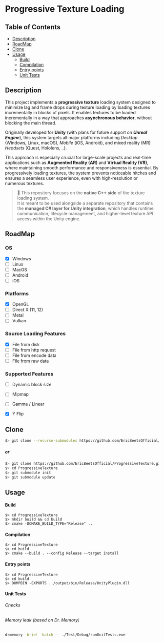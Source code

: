 # Progressive Texture Loading

## Table of Contents
 - [Description](#description)
 - [RoadMap](#roadmap)
 - [Clone](#clone)
 - [Usage](#usage)
    - [Build](#build)
    - [Compilation](#compilation)
    - [Entry points](#entry-points)
    - [Unit Tests](#unit-tests)

<a id="description"></a>
## Description
This project implements a **progressive texture** loading system designed to minimize lag and frame drops during texture loading by loading textures incrementally in blocks of pixels. It enables textures to be loaded incrementally in a way that approaches **asynchronous behavior**, without blocking the main thread.

Originally developed for **Unity** (with plans for future support on ***Unreal Engine***), this system targets all major platforms including *Desktop* (Windows, Linux, macOS), *Mobile* (iOS, Android), and mixed reality (MR) *Headsets* (Quest, Hololens, ..).

This approach is especially crucial for large-scale projects and real-time applications such as **Augmented Reality (AR)** and **Virtual Reality (VR)**, where maintaining smooth performance and responsiveness is essential. By progressively loading textures, the system prevents noticeable hitches and ensures a seamless user experience, even with high-resolution or numerous textures.

> 🔗 This repository focuses on the **native C++ side** of the texture loading system.  
> It is meant to be used alongside a separate repository that contains the **managed C# layer for Unity integration**, which handles runtime communication, lifecycle management, and higher-level texture API access within the Unity engine.

<a id="roadmap"></a>
## RoadMap

### OS
- [X] Windows
- [ ] Linux
- [ ] MacOS
- [ ] Android
- [ ] iOS

### Platforms
- [X] OpenGL
- [ ] Direct X (11, 12)
- [ ] Metal
- [ ] Vulkan

### Source Loading Features
- [X] File from disk
- [ ] File from http request
- [ ] File from encode data
- [ ] File from raw data

### Supported Features
- [ ] Dynamic block size
- [ ] Mipmap
- [ ] Gamma / Linear
- [X] Y Flip


<a id="clone"></a>
## Clone
```sh
$> git clone --recurse-submodules https://github.com/EricBeetsOfficial/ProgressiveTexture.git
```
##### or
```sh
$> git clone https://github.com/EricBeetsOfficial/ProgressiveTexture.git
$> cd ProgressiveTexture
$> git submodule init
$> git submodule update
```

<a id="usage"></a>
## Usage

<a id="build"></a>
#### Build
```
$> cd ProgressiveTexture
$> mkdir build && cd build
$> cmake -DCMAKE_BUILD_TYPE="Release" ..
```

<a id="compilation"></a>
#### Compilation
```
$> cd ProgressiveTexture
$> cd build
$> cmake --build . --config Release --target install
```

<a id="entry-points"></a>
#### Entry points
```
$> cd ProgressiveTexture
$> cd build
$> DUMPBIN -EXPORTS ../output/bin/Release/UnityPlugin.dll
```

<a id="unit-tests"></a>
#### Unit Tests
###### Checks
###### Memory leak (based on Dr. Memory)
```sh
drmemory -brief -batch -- ./Test/Debug/runUnitTests.exe
```